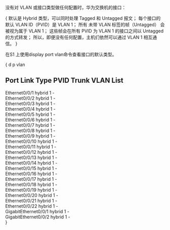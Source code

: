 没有对 VLAN 或接口类型做任何配置时，华为交换机的接口：

{
默认是 Hybrid 类型，可以同时处理 Tagged 和 Untagged 报文；
每个接口的 默认 VLAN ID（PVID）是 VLAN 1；
所有 未带 VLAN 标签的帧（Untagged） 会被视为属于 VLAN 1；
这些帧会在所有 PVID 为 VLAN 1 的接口之间以 Untagged 的方式转发；
所以，即便没有任何配置，主机们依然可以通过 VLAN 1 相互通信。
}

在S1 上使用display port vlan命令查看接口的默认类型。

{
<s1>d p vlan 

Port                    Link Type    PVID  Trunk VLAN List
-------------------------------------------------------------------------------
Ethernet0/0/1           hybrid       1     -                                   
Ethernet0/0/2           hybrid       1     -                                   
Ethernet0/0/3           hybrid       1     -                                   
Ethernet0/0/4           hybrid       1     -                                   
Ethernet0/0/5           hybrid       1     -                                   
Ethernet0/0/6           hybrid       1     -                                   
Ethernet0/0/7           hybrid       1     -                                   
Ethernet0/0/8           hybrid       1     -                                   
Ethernet0/0/9           hybrid       1     -                                   
Ethernet0/0/10          hybrid       1     -                                   
Ethernet0/0/11          hybrid       1     -                                   
Ethernet0/0/12          hybrid       1     -                                   
Ethernet0/0/13          hybrid       1     -                                   
Ethernet0/0/14          hybrid       1     -                                   
Ethernet0/0/15          hybrid       1     -                                   
Ethernet0/0/16          hybrid       1     -                                   
Ethernet0/0/17          hybrid       1     -                                   
Ethernet0/0/18          hybrid       1     -                                   
Ethernet0/0/19          hybrid       1     -                                   
Ethernet0/0/20          hybrid       1     -                                   
Ethernet0/0/21          hybrid       1     -                                   
Ethernet0/0/22          hybrid       1     -                                   
GigabitEthernet0/0/1    hybrid       1     -                                   
GigabitEthernet0/0/2    hybrid       1     -                                   
<s1>
}
